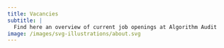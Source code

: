 ```yaml
---
title: Vacancies
subtitle: |
  Find here an overview of current job openings at Algorithm Audit
image: /images/svg-illustrations/about.svg
---
```

